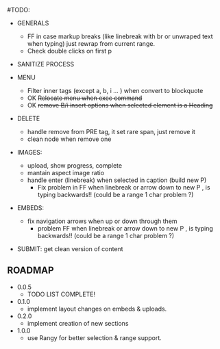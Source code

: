 
#TODO:

  + GENERALS
    + FF in case markup breaks (like linebreak with br or unwraped text when typing) just rewrap from current range.
    + Check double clicks on first p

  + SANITIZE PROCESS

  + MENU
    + Filter inner tags (except a, b, i ... ) when convert to blockquote
    + OK ~~Relocate menu when exec command~~
    + OK ~~remove B/i insert options when selected element is a Heading~~

  + DELETE
    + handle remove from PRE tag, it set rare span, just remove it
    + clean node when remove one

  + IMAGES:
    + upload, show progress, complete
    + mantain aspect image ratio
    + handle enter (linebreak) when selected in caption (build new P)
      + Fix problem in FF when linebreak or arrow down to new P , is typing backwards!! (could be a range 1 char problem ?)

  + EMBEDS:
    + fix navigation arrows when up or down through them
      + problem FF when linebreak or arrow down to new P , is typing backwards!! (could be a range 1 char problem ?)

  + SUBMIT:
    get clean version of content


## ROADMAP

+ 0.0.5
  + TODO LIST COMPLETE!
+ 0.1.0
  + implement layout changes on embeds & uploads.
+ 0.2.0
  + implement creation of new sections
+ 1.0.0
  + use Rangy for better selection & range support.



